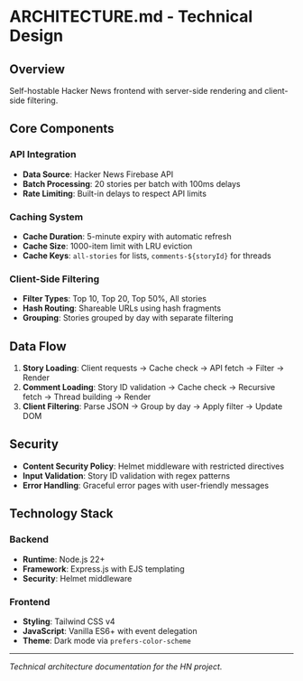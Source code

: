 # ARCHITECTURE.md - Technical Design

## Overview

Self-hostable Hacker News frontend with server-side rendering and client-side filtering.

## Core Components

### API Integration
- **Data Source**: Hacker News Firebase API
- **Batch Processing**: 20 stories per batch with 100ms delays
- **Rate Limiting**: Built-in delays to respect API limits

### Caching System
- **Cache Duration**: 5-minute expiry with automatic refresh
- **Cache Size**: 1000-item limit with LRU eviction
- **Cache Keys**: `all-stories` for lists, `comments-${storyId}` for threads

### Client-Side Filtering
- **Filter Types**: Top 10, Top 20, Top 50%, All stories
- **Hash Routing**: Shareable URLs using hash fragments
- **Grouping**: Stories grouped by day with separate filtering

## Data Flow

1. **Story Loading**: Client requests → Cache check → API fetch → Filter → Render
2. **Comment Loading**: Story ID validation → Cache check → Recursive fetch → Thread building → Render
3. **Client Filtering**: Parse JSON → Group by day → Apply filter → Update DOM

## Security

- **Content Security Policy**: Helmet middleware with restricted directives
- **Input Validation**: Story ID validation with regex patterns
- **Error Handling**: Graceful error pages with user-friendly messages

## Technology Stack

### Backend
- **Runtime**: Node.js 22+
- **Framework**: Express.js with EJS templating
- **Security**: Helmet middleware

### Frontend
- **Styling**: Tailwind CSS v4
- **JavaScript**: Vanilla ES6+ with event delegation
- **Theme**: Dark mode via `prefers-color-scheme`

---

*Technical architecture documentation for the HN project.*
